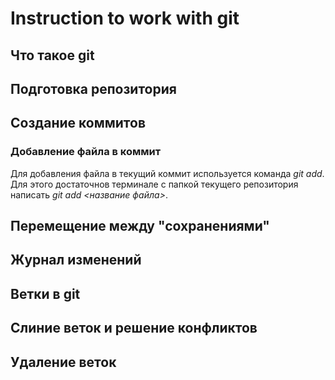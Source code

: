 # Instruction to work with git

## Что такое git   

## Подготовка репозитория

## Создание коммитов

### Добавление файла в коммит
Для добавления файла в текущий коммит используется команда *git add*. Для этого достаточнов терминале с папкой текущего репозитория написать *git add <название файла>*.


## Перемещение между "сохранениями"

## Журнал изменений
 
## Ветки в git 

## Слиние веток и решение конфликтов

## Удаление веток